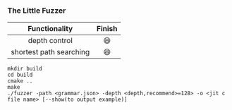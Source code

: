 ### The Little Fuzzer

|Functionality|Finish|
|:------------:|:-----:|
|depth control |😄|
|shortest path searching|😄|

```
mkdir build
cd build
cmake ..
make
./fuzzer -path <grammar.json> -depth <depth,recommend>=128> -o <jit c file name> [--show(to output example)]
```